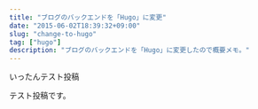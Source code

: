 ```yaml
---
title: "ブログのバックエンドを「Hugo」に変更"
date: "2015-06-02T18:39:32+09:00"
slug: "change-to-hugo"
tag: ["hugo"]
description: "ブログのバックエンドを「Hugo」に変更したので概要メモ。"
---
```


いったんテスト投稿

<!--more-->

テスト投稿です。
